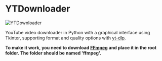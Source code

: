# YTDownloader
<img src="https://i.imgur.com/3qIZOqd.png" alt="YTDownloader" />

YouTube video downloader in Python with a graphical interface using Tkinter, supporting format and quality options with <a href="https://github.com/yt-dlp/yt-dlp">yt-dlp</a>.

**To make it work, you need to download <a href="https://www.gyan.dev/ffmpeg/builds/">FFmpeg</a> and place it in the root folder. The folder should be named 'ffmpeg'.**


